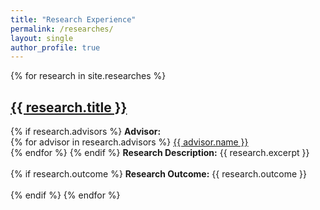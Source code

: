 ```yaml
---
title: "Research Experience"
permalink: /researches/
layout: single
author_profile: true
---
```


{% for research in site.researches %}
<h2><a href="{{ research.url }}">{{ research.title }}</a></h2>
{% if research.advisors %}
<strong>Advisor:</strong><br>
{% for advisor in research.advisors %}
  <i class="fas fa-fw fa-user-tie"></i> <a href="{{ advisor.url }}">{{ advisor.name }}</a><br>
{% endfor %}
{% endif %}
<strong>Research Description:</strong> {{ research.excerpt }}<br><br>  <!-- Added extra <br> -->
{% if research.outcome %}
<strong>Research Outcome:</strong> {{ research.outcome }}<br><br>  <!-- This already has two <br> tags for spacing -->
{% endif %}
{% endfor %}
